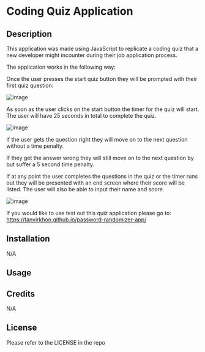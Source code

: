 # Coding Quiz Application

## Description

This application was made using JavaScript to replicate a coding quiz that a new developer might incounter during their job application process. 

The application works in the following way:

Once the user presses the start quiz button they will be prompted with their first quiz question: 

![image](https://user-images.githubusercontent.com/119143763/211467408-306fe2c7-ddd9-46e2-ab3c-844e4c408ce9.png)

As soon as the user clicks on the start button the timer for the quiz will start. The user will have 25 seconds in total to complete the quiz. 

![image](https://user-images.githubusercontent.com/119143763/211467595-1be5e5b5-d3b5-42a5-86b6-23ad5877e9ad.png)

If the user gets the question right they will move on to the next question without a time penalty.

If they get the answer wrong they will still move on to the next question by but suffer a 5 second time penalty.

If at any point the user completes the questions in the quiz or the timer runs out they will be presented with an end screen where their score will be listed. The user will also be able to input their name and score.

![image](https://user-images.githubusercontent.com/119143763/211468365-18b782c4-1864-436c-9ac9-a4d8dfca25dd.png)

If you would like to use test out this quiz application please go to: https://tanvirkhon.github.io/password-randomizer-app/


## Installation

N/A

## Usage

## Credits

N/A

## License

Please refer to the LICENSE in the repo
